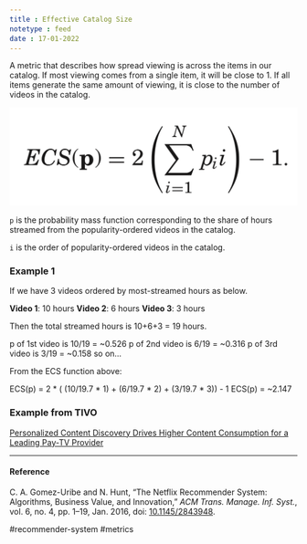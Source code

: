 ```yaml
---
title : Effective Catalog Size
notetype : feed
date : 17-01-2022
---
```



A metric that describes how spread viewing is across the items in our catalog. If most viewing comes from a single item, it will be close to 1. If all items generate the same amount of viewing, it is close to the number of videos in the catalog.

![Effective Catalog Size function](/assets/img/01-ecs.png)

`p` is the probability mass function corresponding to the share of hours streamed from the popularity-ordered videos in the catalog.

`i` is the order of popularity-ordered videos in the catalog.


### Example 1
If we have 3 videos ordered by most-streamed hours as below.

**Video 1**: 10 hours
**Video 2**: 6 hours
**Video 3**: 3 hours

Then the total streamed hours is 10+6+3 = 19 hours.

p of 1st video is 10/19 = ~0.526
p of 2nd video is 6/19 = ~0.316
p of 3rd video is 3/19 = ~0.158
so on...

From the ECS function above:

ECS(p) = 2 * ( (10/19.7 * 1) + (6/19.7 * 2) + (3/19.7 * 3)) - 1
ECS(p) = ~2.147

### Example from TIVO

[Personalized Content Discovery Drives Higher Content Consumption for a Leading Pay-TV Provider](https://business.tivo.com/content/dam/tivo/resources/whitepapers/tivo_success-story_personalized_content_discovery_2017.pdf)

---

#### Reference 

C. A. Gomez-Uribe and N. Hunt, “The Netflix Recommender System: Algorithms, Business Value, and Innovation,” _ACM Trans. Manage. Inf. Syst._, vol. 6, no. 4, pp. 1–19, Jan. 2016, doi: [10.1145/2843948](https://doi.org/10.1145/2843948).


#recommender-system #metrics 